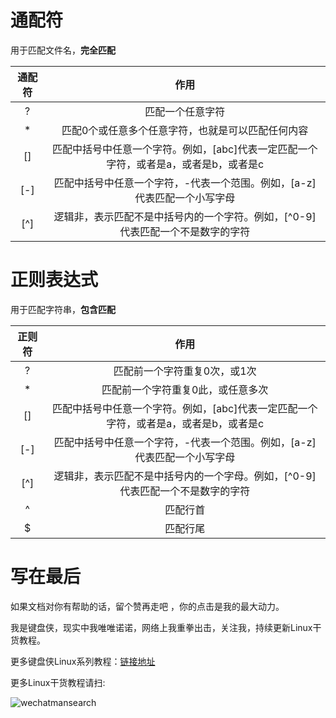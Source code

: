 # 通配符

用于匹配文件名，**完全匹配**

|通配符|作用|
|:--:|:--:|
|?|匹配一个任意字符|
|*|匹配0个或任意多个任意字符，也就是可以匹配任何内容|
|[]|匹配中括号中任意一个字符。例如，[abc]代表一定匹配一个字符，或者是a，或者是b，或者是c|
|[-]|匹配中括号中任意一个字符，-代表一个范围。例如，[a-z]代表匹配一个小写字母|
|[^]|逻辑非，表示匹配不是中括号内的一个字符。例如，[^0-9]代表匹配一个不是数字的字符|

# 正则表达式

用于匹配字符串，**包含匹配**

|正则符|作用|
|:--:|:--:|
|?|匹配前一个字符重复0次，或1次|
|*|匹配前一个字符重复0此，或任意多次|
|[]|匹配中括号中任意一个字符。例如，[abc]代表一定匹配一个字符，或者是a，或者是b，或者是c|
|[-]|匹配中括号中任意一个字符，-代表一个范围。例如，[a-z]代表匹配一个小写字母|
|[^]|逻辑非，表示匹配不是中括号内的一个字母。例如，[^0-9]代表匹配一个不是数字的字符|
|^|匹配行首|
|$|匹配行尾|

# 写在最后
如果文档对你有帮助的话，留个赞再走吧 ，你的点击是我的最大动力。

我是键盘侠，现实中我唯唯诺诺，网络上我重拳出击，关注我，持续更新Linux干货教程。

更多键盘侠Linux系列教程：[链接地址](https://www.cnblogs.com/MrKeyboard/category/1786086.html)

更多Linux干货教程请扫:

![wechatmansearch](https://ylighgh.gitee.io/blogparkcdn/images/wechatmansearch.jpg)